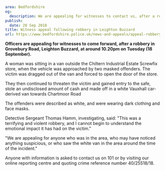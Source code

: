 ```yaml
area: Bedfordshire
og:
  description: We are appealing for witnesses to contact us, after a robbery in Grovebury Road, Leighton Buzzard, at around 10.20pm on Tuesday (18 September).
publish:
  date: 20 Sep 2018
title: Witness appeal following robbery in Leighton Buzzard
url: https://www.bedfordshire.police.uk/news-and-appeals/appeal-robbery-leightonbuzzard-sept2018
```

**Officers are appealing for witnesses to come forward, after a robbery in Grovebury Road, Leighton Buzzard, at around 10.20pm on Tuesday (18 September).**

A woman was sitting in a van outside the Chiltern Industrial Estate Screwfix store, when the vehicle was approached by two masked offenders. The victim was dragged out of the van and forced to open the door of the store.

They then continued to threaten the victim and gained entry to the safe, stole an undisclosed amount of cash and made off in a white Vauxhall car-derived van towards Chartmoor Road

The offenders were described as white, and were wearing dark clothing and face masks.

Detective Sergeant Thomas Hamm, investigating, said: "This was a terrifying and violent robbery, and I cannot begin to understand the emotional impact it has had on the victim."

"We are appealing for anyone who was in the area, who may have noticed anything suspicious, or who saw the white van in the area around the time of the incident."

Anyone with information is asked to contact us on 101 or by visiting our online reporting centre and quoting crime reference number 40/25518/18.
